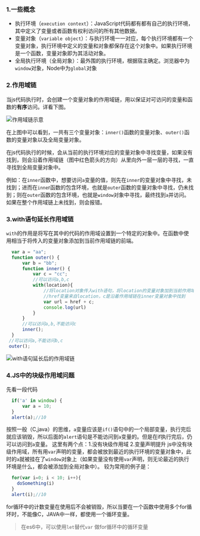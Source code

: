 ### 1.一些概念
  * 执行环境（`execution context`）：JavaScript代码都有都有自己的执行环境，其中定义了变量或者函数有权利访问的所有其他数据。
  * 变量对象（`variable object`）：与执行环境一一对应，每个执行环境都有一个变量对象，执行环境中定义的变量和对象都保存在这个对象中。如果执行环境是一个函数，变量对象即为其活动对象。
  * 全局执行环境（全局对象）：最外围的执行环境，根据宿主确定。浏览器中为`window`对象，Node中为`global`对象

###  2.作用域链
  当js代码执行时，会创建一个变量对象的作用域链，用以保证对可访问的变量和函数的**有序**访问。详看下图。

![作用域链示意](http://upload-images.jianshu.io/upload_images/4472988-88f5bab7ece32082.png?imageMogr2/auto-orient/strip%7CimageView2/2/w/1240)

在上图中可以看到，一共有三个变量对象：`inner()`函数的变量对象、`outer()`函数的变量对象以及全局变量对象。

在js代码执行的时候，会从当前的执行环境对应的变量对象中寻找变量，如果没有找到，则会沿着作用域链（图中红色箭头的方向）从里向外一层一层的寻找，一直寻找到全局变量对象中。

例如：在`inner`函数中，想要访问`a`变量的值，则先在`inner`的变量对象中寻找，未找到；进而在`inne`r函数的包含环境，也就是`outer`函数的变量对象中寻找，仍未找到；则在`outer`函数的包含环境，也就是`window`对象中寻找，最终找到`a`并访问。如果在整个作用域链上未找到，则会报错。

### 3.with语句延长作用域链
  `with`的作用是将写在其中的代码的作用域设置到一个特定的对象中。在函数中使用相当于将传入的变量对象添加到当前作用域链的前端。
 ```javascript
   var a = "aa";
   function outer() {
       var b = "bb";
       function inner() {
           var c = "cc";
           //可以访问a,b,c
           with(location){
               //将location对象传入with语句，将location的变量对象加到当前作用域链的前端
               //href变量来自location，c是沿着作用域链在inner变量对象中找到
               var url = href + c;
               console.log(url)
           }
       }
       //可以访问a,b,不能访问c
       inner();
   }
  //可以访问a,不能访问b,c
  outer();
  ```

![with语句延长后的作用域链](http://upload-images.jianshu.io/upload_images/4472988-2482b1ab260b5f17.png?imageMogr2/auto-orient/strip%7CimageView2/2/w/1240)

### 4.JS中的块级作用域问题
先看一段代码
```javascript
  if('a' in window) {
      var a = 10;
  }
  alert(a);//10
```
按照一般（C,java）的思维，`a`变量应该是`if()`语句中的一个局部变量，执行完后就应该销毁，所以后面的`alert`语句是不能访问到`a`变量的。但是在if执行完后，仍可以访问到`a`变量。
这里有两个点：1.没有块级作用域 2.变量声明提升
js中没有块级作用域，所有用`var`声明的变量，都会被放到最近的执行环境的变量对象中，此时的`a`就被挂在了`window`对象上（如果变量没有使用`var`声明，则无论最近的执行环境是什么，都会被添加到全局对象中）。
较为常用的例子是：
```javascript
  for(var i=0; i < 10; i++){
    doSomething(i)
  }
  alert(i);//10
```
for循环中的计数变量在使用后不会被销毁，所以当要在一个函数中使用多个for循环时，不能像C，JAVA中一样，都使用一个循环变量。
> 在es6中，可以使用`let`替代`var` 做for循环中的循环变量